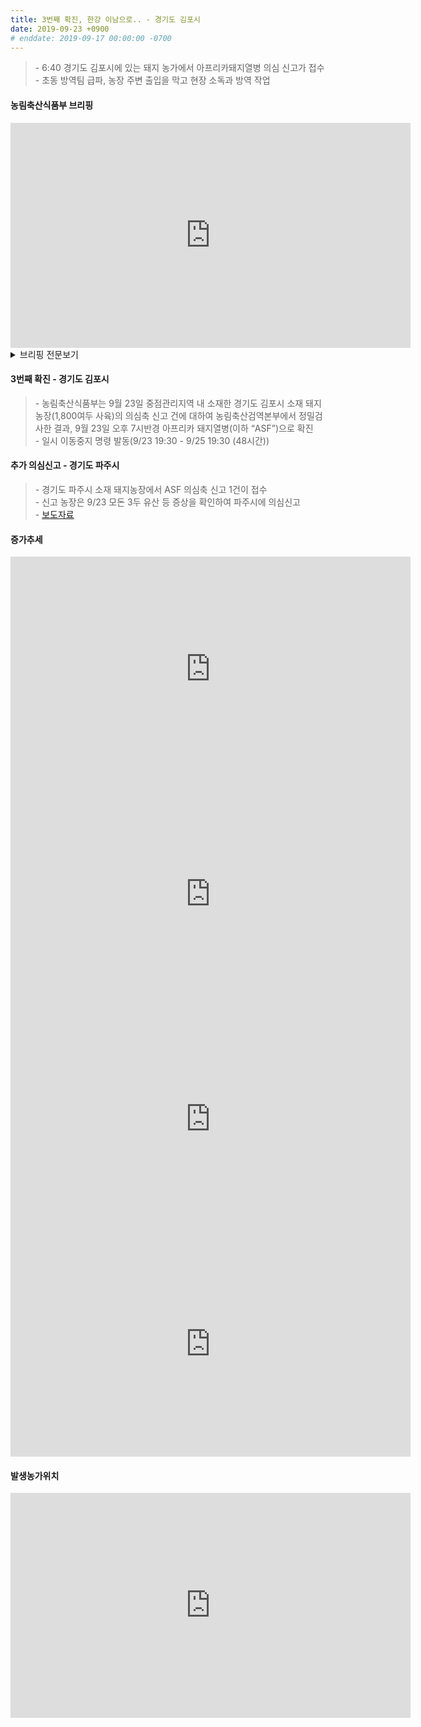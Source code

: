 ```yaml
---
title: 3번째 확진, 한강 이남으로.. - 경기도 김포시
date: 2019-09-23 +0900
# enddate: 2019-09-17 00:00:00 -0700
---
```

> \- 6:40 경기도 김포시에 있는 돼지 농가에서 아프리카돼지열병 의심 신고가 접수  
> \- 초동 방역팀 급파, 농장 주변 출입을 막고 현장 소독과 방역 작업   

#### 농림축산식품부 브리핑
<iframe width="640" height="360" src="https://www.youtube.com/embed/c0VWAzGExsc" frameborder="0" allow="accelerometer; autoplay; encrypted-media; gyroscope; picture-in-picture" allowfullscreen></iframe>

<details>
<summary>브리핑 전문보기</summary>
<div markdown="1">

 9월 23일 중점관리 지역외인 경기도 김포시 소재 돼지 농장에서 아프리카돼지열병 의심축 신고 1건이 접수되었습니다. 농장주가 모돈 4두에서 유산 증상이 있어 의심신고를 하였습니다. 경기도 가축방역단이 현장에 출동하여 임상관찰을 하고 시료가 채취되면 정밀검사를 진행할 계획입니다. 신고접수 직후 해당농장에 초동방역팀 2명을 투입하여 사람, 가축, 차량의 이동통제, 소독 등 긴급방역조치를 취하고 있습니다.  

 추진사항에 대해서 말씀드리겠습니다. 
 
 아프리카돼지열병은 경기 파주와 연천소재 2개 농장에서 발생하였으며, 어제 7개 농장의 돼지에 대한 살처분, 매몰을 완료하였습니다. 농식품부는 태풍의 영향권을 벗어난 오늘, 전국 일제 소독의 날로 지정을 하고 모든 양돈농장을 대상으로 강도높은 소독을 실시하기로 하였습니다. 어제 파주, 연천, 포천, 동두천, 철원, 김포 등 6개 시군에 있는 437호 농가를 대상으로 소독을 실시하였고, 해당 지역에 거점소독시설, 통제초소, 농가초소를 운영하는 등 집중방역을 하고 있습니다. 중점관리지역에 있는 농가는 3주간 타지역으로 돼지를 반출할 수 없으며, 지정된 도축장 4개소만 출하가 가능합니다. 
 
 9월 22일 기준으로 아프리카돼지열병이 발생한 파주 역학 방역대 농가 324호 중 시료채취 142호, 그 중 정밀검사결과 음성 89호, 검사중 53호입니다. 연천 역학 방역대 농가는 220호 중 시료채취 135호, 그 중 정밀검사결과 음성 83호, 검사중 52호입니다. 어제 파주와 연천에 있는 농가에 대해 가축위생방역지원본부가 전화로 아프리카돼지열병과 관련하여 619호를 예찰한 결과 특이사항은 없었습니다. 
 
 9월 19일 이동정지해제 이후, 국내 돼지고기 가격동향과 수급은 안정화 되고 있는 것으로 보입니다. 돼지고기 도매가격은 9월 20일 5,017원/kg에서 19일 5,828원/kg 대비 13.9% 하락하였으며 냉장삼겹살 소비자가격은 100g당 9월 20일 2,092원으로 19일 2,103원 대비 0.5% 하락하였습니다. 오늘은 일제소독의날인만큼 전국 양돈농가와 축산관계자들은 농장입구, 출입로, 관련시설 내외부 그리고 출입차량 소독과 생석회를 충분히 도포하는 등 철저한 방역조치를 하시고 아프리카돼지열병 의심증상이 있는 경우에는 신속하게 농림축산검역본부, 지자체에 신고하여 주시기를 바랍니다. 이상입니다.

</div>
</details>

#### 3번째 확진 - 경기도 김포시  
> \- 농림축산식품부는 9월 23일 중점관리지역 내 소재한 경기도 김포시 소재 돼지농장(1,800여두 사육)의 의심축 신고 건에 대하여 농림축산검역본부에서 정밀검사한 결과, 9월 23일 오후 7시반경 아프리카 돼지열병(이하 “ASF”)으로 확진  
> \- 일시 이동중지 명령 발동(9/23 19:30 - 9/25 19:30 (48시간))  

#### 추가 의심신고 - 경기도 파주시  
> \- 경기도 파주시 소재 돼지농장에서 ASF 의심축 신고 1건이 접수  
> \- 신고 농장은 9/23 모돈 3두 유산 등 증상을 확인하여 파주시에 의심신고  
> \- [보도자료](http://www.mafra.go.kr/FMD-AI/2095/subview.do?enc=Zm5jdDF8QEB8JTJGYmJzJTJGRk1ELUFJJTJGMzU0JTJGMzIxNDA0JTJGYXJ0Y2xWaWV3LmRvJTNG)

#### 증가추세  
<iframe width="640" height="360" src="https://youngjunna.github.io/asf-timeline/charts/190923-chart" frameborder="0" allow="accelerometer; autoplay; encrypted-media; gyroscope; picture-in-picture" allowfullscreen></iframe> 
<iframe width="640" height="360" src="https://youngjunna.github.io/asf-timeline/charts/190923-bar1" frameborder="0" allow="accelerometer; autoplay; encrypted-media; gyroscope; picture-in-picture" allowfullscreen></iframe>

<iframe width="640" height="360" src="https://youngjunna.github.io/asf-timeline/charts/190923-chart2" frameborder="0" allow="accelerometer; autoplay; encrypted-media; gyroscope; picture-in-picture" allowfullscreen></iframe>
<iframe width="640" height="360" src="https://youngjunna.github.io/asf-timeline/charts/190923-bar2" frameborder="0" allow="accelerometer; autoplay; encrypted-media; gyroscope; picture-in-picture" allowfullscreen></iframe>

#### 발생농가위치  
<iframe width="640" height="360" src="https://youngjunna.github.io/asf-timeline/charts/190923-map" frameborder="0" allow="accelerometer; autoplay; encrypted-media; gyroscope; picture-in-picture" allowfullscreen></iframe>
